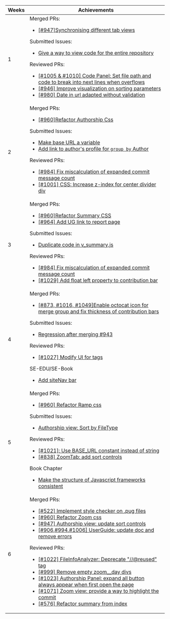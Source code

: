 Weeks | Achievements
-----|-------------
1 |Merged PRs: <ul><li>[[#947]Synchronising different tab views](https://github.com/reposense/RepoSense/pull/948)</li></ul>Submitted Issues:<ul><li>[Give a way to view code for the entire repository](https://github.com/reposense/RepoSense/issues/996)</li></ul>Reviewed PRs:<ul><li>[[#1005 & #1010] Code Panel: Set file path and code to break into next lines when overflows](https://github.com/reposense/RepoSense/pull/1008)</li><li>[[#946] Improve visualization on sorting parameters](https://github.com/reposense/RepoSense/pull/959)</li><li>[[#980] Date in url adapted without validation](https://github.com/reposense/RepoSense/pull/990)</li></ul>
2 |Merged PRs: <ul><li>[[#960]Refactor Authorship Css](https://github.com/reposense/RepoSense/pull/986)</li></ul>Submitted Issues: <ul><li>[Make base URL a variable](https://github.com/reposense/RepoSense/issues/1021)</li><li>[Add link to author's profile for `group by` Author](https://github.com/reposense/RepoSense/issues/1016)</li></ul>Reviewed PRs:<ul><li>[[#984] Fix miscalculation of expanded commit message count](https://github.com/reposense/RepoSense/pull/998)</li><li>[[#1001] CSS: Increase z-index for center divider div](https://github.com/reposense/RepoSense/pull/1011)</li></ul>
3 |Merged PRs: <ul><li>[[#960]Refactor Summary CSS](https://github.com/reposense/RepoSense/pull/1003)</li><li>[[#964] Add UG link to report page](https://github.com/reposense/RepoSense/pull/983)</li></ul>Submitted Issues: <ul><li>[Duplicate code in v_summary.js](https://github.com/reposense/RepoSense/issues/1046)</li></ul>Reviewed PRs:<ul><li>[[#984] Fix miscalculation of expanded commit message count](https://github.com/reposense/RepoSense/pull/998)</li><li>[[#1029] Add float left property to contribution bar](https://github.com/reposense/RepoSense/pull/1030)</li></ul>
4 |Merged PRs: <ul><li>[[#873, #1016, #1049]Enable octocat icon for merge group and fix thickness of contribution bars](https://github.com/reposense/RepoSense/pull/1017)</li></ul>Submitted Issues: <ul><li>[Regression after merging #943](https://github.com/reposense/RepoSense/issues/1069)</li></ul>Reviewed PRs:<ul><li>[[#1027] Modify UI for tags](https://github.com/reposense/RepoSense/pull/1028)</li></ul>SE-EDU/SE-Book<ul><li>[Add siteNav bar](https://github.com/se-edu/se-book/pull/69)</li></ul>
5 |Merged PRs: <ul><li>[[#960] Refactor Ramp css](https://github.com/reposense/RepoSense/pull/1055)</li></ul>Submitted Issues: <ul><li>[Authorship view: Sort by FileType](https://github.com/reposense/RepoSense/issues/1084)</li></ul>Reviewed PRs:<ul><li>[[#1021]: Use BASE_URL constant instead of string](https://github.com/reposense/RepoSense/pull/1033)</li><li>[[#838] ZoomTab: add sort controls](https://github.com/reposense/RepoSense/pull/943)</li></ul>Book Chapter<ul><li>[Make the structure of Javascript frameworks consistent](https://github.com/se-edu/learningresources/pull/127)</li></ul>
6 |Merged PRs: <ul><li>[[#522] Implement style checker on .pug files](https://github.com/reposense/RepoSense/pull/987)</li><li>[[#960] Refactor Zoom css](https://github.com/reposense/RepoSense/pull/1079)</li><li>[[#947] Authorship view: update sort controls](https://github.com/reposense/RepoSense/pull/1074)</li><li>[[#906,#994,#1006] UserGuide: update doc and remove errors](https://github.com/reposense/RepoSense/pull/907)</li></ul>Reviewed PRs:<ul><li>[[#1022] FileInfoAnalyzer: Deprecate "//@reused" tag ](https://github.com/reposense/RepoSense/pull/1039)</li><li>[[#999] Remove empty zoom__day divs](https://github.com/reposense/RepoSense/pull/1000)</li><li>[[#1023] Authorship Panel: expand all button always appear when first open the page](https://github.com/reposense/RepoSense/pull/1040)</li><li>[[#1071] Zoom view: provide a way to highlight the commit](https://github.com/reposense/RepoSense/pull/1075)</li><li>[[#576] Refactor summary from index ](https://github.com/reposense/RepoSense/pull/1062)</li></ul>

